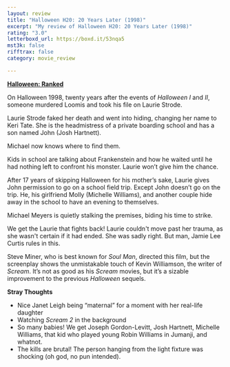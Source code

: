 ```yaml
---
layout: review
title: "Halloween H20: 20 Years Later (1998)"
excerpt: "My review of Halloween H20: 20 Years Later (1998)"
rating: "3.0"
letterboxd_url: https://boxd.it/53nqa5
mst3k: false
rifftrax: false
category: movie_review

---
```


<b><a href="https://boxd.it/pTT2i/detail">Halloween: Ranked</a></b>

On Halloween 1998, twenty years after the events of <i>Halloween I</i> and <i>II</i>, someone murdered Loomis and took his file on Laurie Strode.

Laurie Strode faked her death and went into hiding, changing her name to Keri Tate. She is the headmistress of a private boarding school and has a son named John (Josh Hartnett).

Michael now knows where to find them.

Kids in school are talking about Frankenstein and how he waited until he had nothing left to confront his monster. Laurie won’t give him the chance.

After 17 years of skipping Halloween for his mother’s sake, Laurie gives John permission to go on a school field trip. Except John doesn’t go on the trip. He, his girlfriend Molly (Michelle Williams), and another couple hide away in the school to have an evening to themselves.

Michael Meyers is quietly stalking the premises, biding his time to strike.

We get the Laurie that fights back! Laurie couldn't move past her trauma, as she wasn't certain if it had ended. She was sadly right. But man, Jamie Lee Curtis rules in this.

Steve Miner, who is best known for <i>Soul Man</i>, directed this film, but the screenplay shows the unmistakable touch of Kevin Williamson, the writer of <i>Scream</i>. It’s not as good as his <i>Scream</i> movies, but it’s a sizable improvement to the previous <i>Halloween</i> sequels.

<b>Stray Thoughts</b>
* Nice Janet Leigh being “maternal” for a moment with her real-life daughter
* Watching <i>Scream 2</i> in the background
* So many babies! We get Joseph Gordon-Levitt, Josh Hartnett, Michelle Williams, that kid who played young Robin Williams in Jumanji, and whatnot.
* The kills are brutal! The person hanging from the light fixture was shocking (oh god, no pun intended).